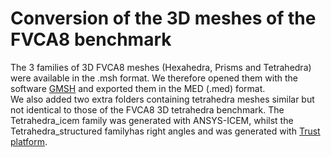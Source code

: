 # Conversion of the 3D meshes of the FVCA8 benchmark 
The 3 families of 3D FVCA8 meshes (Hexahedra, Prisms and Tetrahedra) were available in the .msh format. We therefore opened them with the software [GMSH](http://gmsh.info/doc/texinfo/gmsh.html#MSH-ASCII-file-format) and exported them in the MED (.med) format.  
We also added two extra folders containing tetrahedra meshes similar but not identical to those of the FVCA8 3D tetrahedra benchmark. The Tetrahedra_icem family was generated with ANSYS-ICEM, whilst the Tetrahedra_structured familyhas right angles and was generated with [Trust platform](https://github.com/cea-trust-platform/trust-code).





